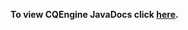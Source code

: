 **To view CQEngine JavaDocs click [here](http://htmlpreview.github.io/?http://raw.githubusercontent.com/npgall/cqengine/master/documentation/javadoc/apidocs/index.html).**